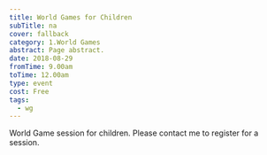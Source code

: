 ```yaml
---
title: World Games for Children
subTitle: na
cover: fallback
category: 1.World Games
abstract: Page abstract.
date: 2018-08-29
fromTime: 9.00am
toTime: 12.00am
type: event
cost: Free
tags:
  - wg
---
```


World Game session for children. Please contact me to register for a session.

